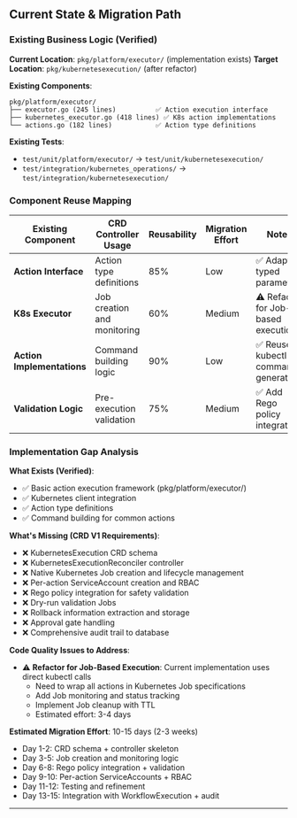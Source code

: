 ## Current State & Migration Path

### Existing Business Logic (Verified)

**Current Location**: `pkg/platform/executor/` (implementation exists)
**Target Location**: `pkg/kubernetesexecution/` (after refactor)

**Existing Components**:
```
pkg/platform/executor/
├── executor.go (245 lines)          ✅ Action execution interface
├── kubernetes_executor.go (418 lines) ✅ K8s action implementations
└── actions.go (182 lines)           ✅ Action type definitions
```

**Existing Tests**:
- `test/unit/platform/executor/` → `test/unit/kubernetesexecution/`
- `test/integration/kubernetes_operations/` → `test/integration/kubernetesexecution/`

### Component Reuse Mapping

| Existing Component | CRD Controller Usage | Reusability | Migration Effort | Notes |
|-------------------|---------------------|-------------|-----------------|-------|
| **Action Interface** | Action type definitions | 85% | Low | ✅ Adapt to typed parameters |
| **K8s Executor** | Job creation and monitoring | 60% | Medium | ⚠️ Refactor for Job-based execution |
| **Action Implementations** | Command building logic | 90% | Low | ✅ Reuse kubectl command generation |
| **Validation Logic** | Pre-execution validation | 75% | Medium | ✅ Add Rego policy integration |

### Implementation Gap Analysis

**What Exists (Verified)**:
- ✅ Basic action execution framework (pkg/platform/executor/)
- ✅ Kubernetes client integration
- ✅ Action type definitions
- ✅ Command building for common actions

**What's Missing (CRD V1 Requirements)**:
- ❌ KubernetesExecution CRD schema
- ❌ KubernetesExecutionReconciler controller
- ❌ Native Kubernetes Job creation and lifecycle management
- ❌ Per-action ServiceAccount creation and RBAC
- ❌ Rego policy integration for safety validation
- ❌ Dry-run validation Jobs
- ❌ Rollback information extraction and storage
- ❌ Approval gate handling
- ❌ Comprehensive audit trail to database

**Code Quality Issues to Address**:
- ⚠️ **Refactor for Job-Based Execution**: Current implementation uses direct kubectl calls
  - Need to wrap all actions in Kubernetes Job specifications
  - Add Job monitoring and status tracking
  - Implement Job cleanup with TTL
  - Estimated effort: 3-4 days

**Estimated Migration Effort**: 10-15 days (2-3 weeks)
- Day 1-2: CRD schema + controller skeleton
- Day 3-5: Job creation and monitoring logic
- Day 6-8: Rego policy integration + validation
- Day 9-10: Per-action ServiceAccounts + RBAC
- Day 11-12: Testing and refinement
- Day 13-15: Integration with WorkflowExecution + audit

---

